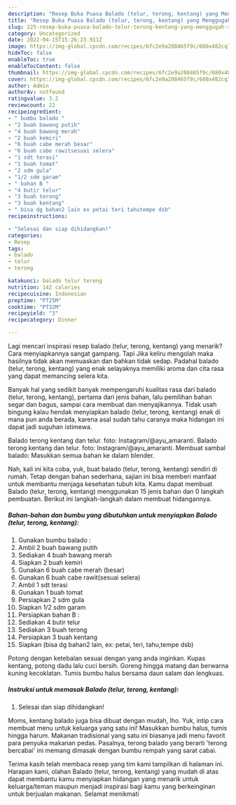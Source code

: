 ```yaml
---
description: "Resep Buka Puasa Balado (telur, terong, kentang) yang Menggugah Selera"
title: "Resep Buka Puasa Balado (telur, terong, kentang) yang Menggugah Selera"
slug: 225-resep-buka-puasa-balado-telur-terong-kentang-yang-menggugah-selera
category: Uncategorized
date: 2022-04-15T15:26:23.911Z
image: https://img-global.cpcdn.com/recipes/6fc2e9a208465f9c/680x482cq70/balado-telur-terong-kentang-foto-resep-utama.jpg
hideToc: false
enableToc: true
enableTocContent: false
thumbnail: https://img-global.cpcdn.com/recipes/6fc2e9a208465f9c/680x482cq70/balado-telur-terong-kentang-foto-resep-utama.jpg
cover: https://img-global.cpcdn.com/recipes/6fc2e9a208465f9c/680x482cq70/balado-telur-terong-kentang-foto-resep-utama.jpg
author: Admin
authorAv: notfound
ratingvalue: 3.2
reviewcount: 22
recipeingredient:
- " bumbu balado "
- "2 buah bawang putih"
- "4 buah bawang merah"
- "2 buah kemiri"
- "6 buah cabe merah besar"
- "6 buah cabe rawitsesuai selera"
- "1 sdt terasi"
- "1 buah tomat"
- "2 sdm gula"
- "1/2 sdm garam"
- " bahan B "
- "4 butir telur"
- "3 buah terong"
- "3 buah kentang"
- " bisa dg bahan2 lain ex petai teri tahutempe dsb"
recipeinstructions:

- "Selesai dan siap dihidangkan!"
categories:
- Resep
tags:
- balado
- telur
- terong

katakunci: balado telur terong 
nutrition: 142 calories
recipecuisine: Indonesian
preptime: "PT25M"
cooktime: "PT32M"
recipeyield: "3"
recipecategory: Dinner

---
```



Lagi mencari inspirasi resep balado (telur, terong, kentang) yang menarik? Cara menyiapkannya sangat gampang. Tapi Jika keliru mengolah maka hasilnya tidak akan memuaskan dan bahkan tidak sedap. Padahal balado (telur, terong, kentang) yang enak selayaknya memiliki aroma dan cita rasa yang dapat memancing selera kita.


Banyak hal yang sedikit banyak mempengaruhi kualitas rasa dari balado (telur, terong, kentang), pertama dari jenis bahan, lalu pemilihan bahan segar dan bagus, sampai cara membuat dan menyajikannya. Tidak usah bingung kalau hendak menyiapkan balado (telur, terong, kentang) enak di mana pun anda berada, karena asal sudah tahu caranya maka hidangan ini dapat jadi suguhan istimewa.

Balado terong kentang dan telur. foto: Instagram/@ayu_amaranti. Balado terong kentang dan telur. foto: Instagram/@ayu_amaranti. Membuat sambal balado: Masukkan semua bahan ke dalam blender.


Nah, kali ini kita coba, yuk, buat balado (telur, terong, kentang) sendiri di rumah. Tetap dengan bahan sederhana, sajian ini bisa memberi manfaat untuk membantu menjaga kesehatan tubuh kita. Kamu dapat membuat Balado (telur, terong, kentang) menggunakan 15 jenis bahan dan 0 langkah pembuatan. Berikut ini langkah-langkah dalam membuat hidangannya.

<!--inarticleads1-->

##### Bahan-bahan dan bumbu yang dibutuhkan untuk menyiapkan Balado (telur, terong, kentang):

1. Gunakan  bumbu balado :
1. Ambil 2 buah bawang putih
1. Sediakan 4 buah bawang merah
1. Siapkan 2 buah kemiri
1. Gunakan 6 buah cabe merah (besar)
1. Gunakan 6 buah cabe rawit(sesuai selera)
1. Ambil 1 sdt terasi
1. Gunakan 1 buah tomat
1. Persiapkan 2 sdm gula
1. Siapkan 1/2 sdm garam
1. Persiapkan  bahan B :
1. Sediakan 4 butir telur
1. Sediakan 3 buah terong
1. Persiapkan 3 buah kentang
1. Siapkan  (bisa dg bahan2 lain, ex: petai, teri, tahu,tempe dsb)


Potong dengan ketebalan sesuai dengan yang anda inginkan. Kupas kentang, potong dadu lalu cuci bersih. Goreng hingga matang dan berwarna kuning kecoklatan. Tumis bumbu halus bersama daun salam dan lengkuas. 

<!--inarticleads2-->

##### Instruksi untuk memasak Balado (telur, terong, kentang):


1. Selesai dan siap dihidangkan!

Moms, kentang balado juga bisa dibuat dengan mudah, lho. Yuk, intip cara membuat menu untuk keluarga yang satu ini! Masukkan bumbu halus, tumis hingga harum. Makanan tradisional yang satu ini biasanya jadi menu favorit para penyuka makanan pedas. Pasalnya, terong balado yang berarti &#39;terong bercabai&#39; ini memang dimasak dengan bumbu rempah yang sarat cabai. 

Terima kasih telah membaca resep yang tim kami tampilkan di halaman ini. Harapan kami, olahan Balado (telur, terong, kentang) yang mudah di atas dapat membantu kamu menyiapkan hidangan yang menarik untuk keluarga/teman maupun menjadi inspirasi bagi kamu yang berkeinginan untuk berjualan makanan. Selamat menikmati
